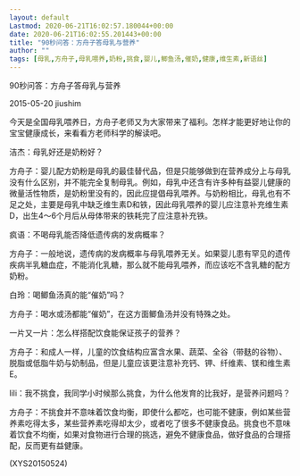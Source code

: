 ```yaml
---
layout: default
Lastmod: 2020-06-21T16:02:57.180044+00:00
date: 2020-06-21T16:02:55.201443+00:00
title: "90秒问答：方舟子答母乳与营养"
author: ""
tags: [母乳,方舟子,母乳喂养,奶粉,挑食,婴儿,鲫鱼汤,催奶,健康,维生素,新语丝]
---
```


90秒问答：方舟子答母乳与营养

2015-05-20 jiushim

今天是全国母乳喂养日，方舟子老师又为大家带来了福利。怎样才能更好地让你的宝宝健康成长，来看看方老师科学的解读吧。

洁杰：母乳好还是奶粉好？

方舟子：婴儿配方奶粉是母乳的最佳替代品，但是只能够做到在营养成分上与母乳没有什么区别，并不能完全复制母乳。例如，母乳中还含有许多种有益婴儿健康的微量活性物质，是奶粉里没有的，因此应提倡母乳喂养。与奶粉相比，母乳也有不足之处，主要是母乳中缺乏维生素D和铁，因此母乳喂养的婴儿应注意补充维生素D，出生4～6个月后从母体带来的铁耗完了应注意补充铁。

疯语：不喝母乳能否降低遗传病的发病概率？

方舟子：一般地说，遗传病的发病概率与母乳喂养无关。如果婴儿患有罕见的遗传疾病半乳糖血症，不能消化乳糖，那么就不能母乳喂养，而应该吃不含乳糖的配方奶粉。

白玲：喝鲫鱼汤真的能“催奶”吗？

方舟子：喝水或汤都能“催奶”，在这方面鲫鱼汤并没有特殊之处。

一片又一片：怎么样搭配饮食能保证孩子的营养？

方舟子：和成人一样，儿童的饮食结构应富含水果、蔬菜、全谷（带麸的谷物）、脱脂或低脂牛奶与奶制品，但是儿童应该更注意补充钙、钾、纤维素、镁和维生素E。

lili：我不挑食，我同学小时候那么挑食，为什么他发育的比我好，是营养问题吗？

方舟子：不挑食并不意味着饮食均衡，即使什么都吃，也可能不健康，例如某些营养素吃得太多，某些营养素吃得却太少，或者吃了很多不健康食品。挑食也不意味着饮食不均衡，如果对食物进行合理的挑选，避免不健康食品，做好食品的合理搭配，反而更有益健康。

(XYS20150524)

